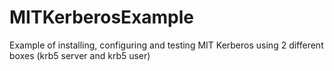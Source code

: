 # MITKerberosExample
Example of installing, configuring and testing MIT Kerberos using 2 different boxes (krb5 server and krb5 user)
